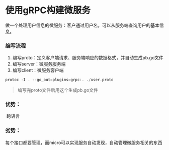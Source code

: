# 使用gRPC构建微服务

做一个处理用户信息的微服务：客户通过用户名，可以从服务端查询用户的基本信息。

### 编写流程

1. 编写proto：定义客户端请求、服务端响应的数据格式，并自动生成pb.go文件
2. 编写server：微服务服务端
3. 编写client：微服务客户端

~~~go
protoc -I . --go_out=plugins=grpc:. ./user.proto
~~~

> 编写完proto文件后用这个生成pb.go文件

### 优势：

​	跨语言

### 劣势：

​	每个接口都要管理，而micro可以实现服务自动发现，自动管理微服务相关的东西